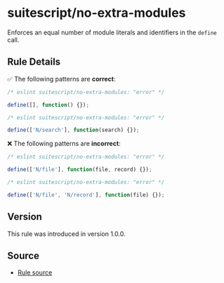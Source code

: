 # suitescript/no-extra-modules

Enforces an equal number of module literals and identifiers in the `define` call.

## Rule Details

:white_check_mark: The following patterns are **correct**:

```js
/* eslint suitescript/no-extra-modules: "error" */

define([], function() {});
```
```js
/* eslint suitescript/no-extra-modules: "error" */

define(['N/search'], function(search) {});
```

:x: The following patterns are **incorrect**:

```js
/* eslint suitescript/no-extra-modules: "error" */

define(['N/file'], function(file, record) {});
```
```js
/* eslint suitescript/no-extra-modules: "error" */

define(['N/file', 'N/record'], function(file) {});
```

## Version

This rule was introduced in version 1.0.0.

## Source

- [Rule source](../../lib/rules/no-extra-modules.js)